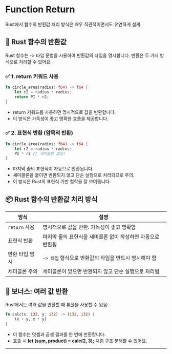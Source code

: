 # Function Return
Rust에서 함수의 반환값 처리 방식은 매우 직관적이면서도 유연하게 설계.

## 🧠 Rust 함수의 반환값
Rust 함수는 -> 타입 문법을 사용하여 반환값의 타입을 명시합니다. 반환은 두 가지 방식으로 처리할 수 있어요:

### ✅ 1. return 키워드 사용
```rust
fn circle_area(radius: f64) -> f64 {
    let r2 = radius * radius;
    return PI * r2;
}
```

- return 키워드를 사용하면 명시적으로 값을 반환합니다.
- 이 방식은 가독성이 좋고 명확한 흐름을 제공합니다.

### ✅ 2. 표현식 반환 (암묵적 반환)
```rust
fn circle_area(radius: f64) -> f64 {
    let r2 = radius * radius;
    PI * r2 // 세미콜론 없음!
}
```

- 마지막 줄의 표현식이 자동으로 반환됩니다.
- 세미콜론을 붙이면 반환되지 않고 단순 실행으로 처리되므로 주의.
- 이 방식은 Rust의 표현식 기반 철학을 잘 보여줍니다.

## 📦 Rust 함수의 반환값 처리 방식

| 방식             | 설명                                                                 |
|------------------|----------------------------------------------------------------------|
| `return` 사용     | 명시적으로 값을 반환. 가독성이 좋고 명확함                          |
| 표현식 반환       | 마지막 줄의 표현식을 세미콜론 없이 작성하면 자동으로 반환됨          |
| 반환 타입 명시    | `-> 타입` 형식으로 반환값의 타입을 반드시 명시해야 함                |
| 세미콜론 주의     | 세미콜론이 있으면 반환되지 않고 단순 실행으로 처리됨                 |


## 🧪 보너스: 여러 값 반환
Rust에서는 여러 값을 반환할 때 튜플을 사용할 수 있음:
```rust
fn calc(x: i32, y: i32) -> (i32, i32) {
    (x + y, x * y)
}
```

- 이 함수는 덧셈과 곱셈 결과를 한 번에 반환합니다.
- 호출 시 **let (sum, product) = calc(2, 3);** 처럼 구조 분해할 수 있어요.

---


